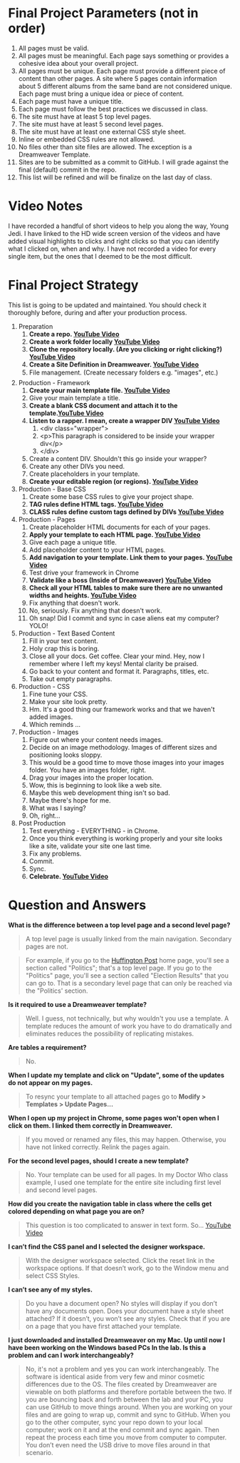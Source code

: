 # Final Project Parameters (not in order)

1. All pages must be valid.
1. All pages must be meaningful. Each page says something or provides a cohesive idea about your overall project.
1. All pages must be unique. Each page must provide a different piece of content than other pages. A site where 5 pages contain information about 5 different albums from the same band are not considered unique. Each page must bring a unique idea or piece of content.
1. Each page must have a unique title.
1. Each page must follow the best practices we discussed in class.
1. The site must have at least 5 top level pages.
1. The site must have at least 5 second level pages.
1. The site must have at least one external CSS style sheet.
1. Inline or embedded CSS rules are not allowed.
1. No files other than site files are allowed. The exception is a Dreamweaver Template.
1. Sites are to be submitted as a commit to GitHub. I will grade against the final (default) commit in the repo.
1. This list will be refined and will be finalize on the last day of class.

# Video Notes
I have recorded a handful of short videos to help you along the way, Young Jedi. I have linked to the HD wide screen version of the videos and have added visual highlights to clicks and right clicks so that you can identify what I clicked on, when and why. I have not recorded a video for every single item, but the ones that I deemed to be the most difficult.

# Final Project Strategy

This list is going to be updated and maintained. You should check it thoroughly before, during and after your production process.

1.  Preparation 
    1.  **Create a repo. [YouTube Video](http://www.youtube.com/watch?v=0kp6nc__XvM&hd=1&wide)**
    2.  **Create a work folder locally [YouTube Video](http://www.youtube.com/watch?v=XEbzfhJ9u_0&hd=1&wide)**
    3.  **Clone the repository locally. (Are you clicking or right clicking?) [YouTube Video](http://www.youtube.com/watch?v=d2QkN0Px2NU&hd=1&wide)**
    4.  **Create a Site Definition in Dreamweaver. [YouTube Video](http://www.youtube.com/watch?v=TLjD1GC8WuU&hd=1&wide)**
    5.  File management. (Create necessary folders e.g. "images", etc.)
2.  Production - Framework 
    1.  **Create your main template file. [YouTube Video](http://www.youtube.com/watch?v=Vj2fonYXgS0&hd=1&wide)**
    2.  Give your main template a title.
    3.  **Create a blank CSS document and attach it to the template.[YouTube Video](http://www.youtube.com/watch?v=ysh2pzZvbSA&hd=1&wide)**
    4.  **Listen to a rapper. I mean, create a wrapper DIV  [YouTube Video](http://www.youtube.com/watch?v=4MSw84OmzG0&hd=1&wide)**
        1.  &lt;div class="wrapper"&gt;
        2.  &lt;p&gt;This paragraph is considered to be inside your wrapper div&lt;/p&gt;
        3.  &lt;/div&gt;
    5.  Create a content DIV. Shouldn't this go inside your wrapper?
    6.  Create any other DIVs you need.
    7.  Create placeholders in your template.
    8.  **Create your editable region (or regions). [YouTube Video](http://www.youtube.com/watch?v=NvZ8YSk_mtg&hd=1&wide)**
3.  Production - Base CSS 
    1.  Create some base CSS rules to give your project shape.
    2.  **TAG rules define HTML tags. [YouTube Video](http://www.youtube.com/watch?v=LeZbz9Z7dM4&hd=1&wide)**
    3.  **CLASS rules define custom tags defined by DIVs [YouTube Video](http://www.youtube.com/watch?v=iFv8onkN1Es&hd=1&wide)**
4.  Production - Pages 
    1.  Create placeholder HTML documents for each of your pages.
    2.  **Apply your template to each HTML page. [YouTube Video](http://www.youtube.com/watch?v=i2g_XaXUwGM&hd=1&wide)**
    3.  Give each page a unique title.
    4.  Add placeholder content to your HTML pages.
    5.  **Add navigation to your template. Link them to your pages. [YouTube Video](http://www.youtube.com/watch?v=fpCJ2otgCWQ&hd=1&wide)**
    6.  Test drive your framework in Chrome
    7.  **Validate like a boss (Inside of Dreamweaver) [YouTube Video](http://www.youtube.com/watch?v=dZuXAqctAKY&hd=1&wide)**
    8.  **Check all your HTML tables to make sure there are no unwanted widths and heights. [YouTube Video](http://www.youtube.com/watch?v=uRH-b5F7diE&hd=1&wide)**
    9.  Fix anything that doesn't work.
    10.  No, seriously. Fix anything that doesn't work.
    11.  Oh snap! Did I commit and sync in case aliens eat my computer? YOLO!
5.  Production - Text Based Content 
    1.  Fill in your text content.
    2.  Holy crap this is boring.
    3.  Close all your docs. Get coffee. Clear your mind. Hey, now I remember where I left my keys! Mental clarity be praised.
    4.  Go back to your content and format it. Paragraphs, titles, etc.
    5.  Take out empty paragraphs.
6.  Production - CSS 
    1.  Fine tune your CSS.
    2.  Make your site look pretty.
    3.  Hm. It's a good thing our framework works and that we haven't added images.
    4.  Which reminds ...
7.  Production - Images 
    1.  Figure out where your content needs images.
    2.  Decide on an image methodology. Images of different sizes and positioning looks sloppy.
    3.  This would be a good time to move those images into your images folder. You have an images folder, right.
    4.  Drag your images into the proper location.
    5.  Wow, this is beginning to look like a web site.
    6.  Maybe this web development thing isn't so bad.
    7.  Maybe there's hope for me.
    8.  What was I saying?
    9.  Oh, right...
8.  Post Production 
    1.  Test everything - EVERYTHING - in Chrome.
    2.  Once you think everything is working properly and your site looks like a site, validate your site one last time.
    3.  Fix any problems.
    4.  Commit.
    5.  Sync.
    6.  **Celebrate. [YouTube Video](http://www.youtube.com/watch?v=9bZkp7q19f0&hd=1&wide)**

# Question and Answers

**What is the difference between a top level page and a second level page?**

> A top level page is usually linked from the main navigation. Secondary pages are not.

> For example, if you go to the [Huffington Post](http://www.huffingtonpost.com/) home page, you'll see a section called "Politics"; that's a top level page. If you go to the "Politics" page, you'll see a section called "Election Results" that you can go to. That is a secondary level page that can only be reached via the "Politics' section.

**Is it required to use a Dreamweaver template?**

> Well. I guess, not technically, but why wouldn't you use a template. A template reduces the amount of work you have to do dramatically and eliminates reduces the possibility of replicating mistakes.

**Are tables a requirement?**

> No.

**When I update my template and click on "Update", some of the updates do not appear on my pages.**

> To resync your template to all attached pages go to **Modify > Templates > Update Pages...**

**When I open up my project in Chrome, some pages won't open when I click on them. I linked them correctly in Dreamweaver.**

> If you moved or renamed any files, this may happen. Otherwise, you have not linked correctly. Relink the pages again.

**For the second level pages, should I create a new template?**

> No. Your template can be used for all pages. In my Doctor Who class example, I used one template for the entire site including first level and second level pages.

**How did you create the navigation table in class where the cells get colored depending on what page you are on?**

> This question is too complicated to answer in text form. So... [YouTube Video](http://www.youtube.com/watch?v=u7TkLVOICA4&hd=1&wide)

**I can’t find the CSS panel and I selected the designer workspace.**

> With the designer workspace selected. Click the reset link in the workspace options. If that doesn’t work, go to the Window menu and select CSS Styles.

**I can’t see any of my styles.**

> Do you have a document open? No styles will display if you don’t have any documents open. Does your document have a style sheet attached? If it doesn’t, you won’t see any styles. Check that if you are on a page that you have first attached your template.

**I just downloaded and installed Dreamweaver on my Mac. Up until now I have been working on the Windows based PCs In the lab. Is this a problem and can I work interchangeably?**

> No, it's not a problem and yes you can work interchangeably. The software is identical aside from very few and minor cosmetic differences due to the OS. The files created by Dreamweaver are viewable on both platforms and therefore portable between the two. If you are bouncing back and forth between the lab and your PC, you can use GitHub to move things around. When you are working on your files and are going to wrap up, commit and sync to GitHub. When you go to the other computer, sync your repo down to your local computer; work on it and at the end commit and sync again. Then repeat the process each time you move from computer to computer. You don’t even need the USB drive to move files around in that scenario.
